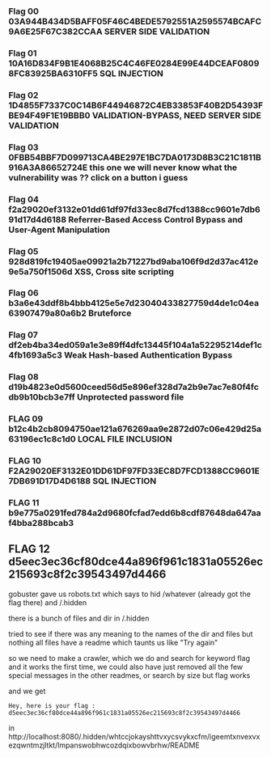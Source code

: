### Flag 00 03A944B434D5BAFF05F46C4BEDE5792551A2595574BCAFC9A6E25F67C382CCAA SERVER SIDE VALIDATION

### Flag 01 10A16D834F9B1E4068B25C4C46FE0284E99E44DCEAF08098FC83925BA6310FF5 SQL INJECTION

### Flag 02 1D4855F7337C0C14B6F44946872C4EB33853F40B2D54393FBE94F49F1E19BBB0 VALIDATION-BYPASS, NEED SERVER SIDE VALIDATION

### Flag 03 0FBB54BBF7D099713CA4BE297E1BC7DA0173D8B3C21C1811B916A3A86652724E this one we will never know what the vulnerability was ?? click on a button i guess

### Flag 04 f2a29020ef3132e01dd61df97fd33ec8d7fcd1388cc9601e7db691d17d4d6188 Referrer-Based Access Control Bypass and User-Agent Manipulation

### Flag 05 928d819fc19405ae09921a2b71227bd9aba106f9d2d37ac412e9e5a750f1506d XSS, Cross site scripting

### Flag 06 b3a6e43ddf8b4bbb4125e5e7d23040433827759d4de1c04ea63907479a80a6b2 Bruteforce

### Flag 07 df2eb4ba34ed059a1e3e89ff4dfc13445f104a1a52295214def1c4fb1693a5c3 Weak Hash-based Authentication Bypass

### Flag 08 d19b4823e0d5600ceed56d5e896ef328d7a2b9e7ac7e80f4fcdb9b10bcb3e7ff Unprotected password file

### FLAG 09 b12c4b2cb8094750ae121a676269aa9e2872d07c06e429d25a63196ec1c8c1d0 LOCAL FILE INCLUSION

### FLAG 10 F2A29020EF3132E01DD61DF97FD33EC8D7FCD1388CC9601E7DB691D17D4D6188 SQL INJECTION

### FLAG 11 b9e775a0291fed784a2d9680fcfad7edd6b8cdf87648da647aaf4bba288bcab3

## FLAG 12 d5eec3ec36cf80dce44a896f961c1831a05526ec215693c8f2c39543497d4466

gobuster gave us robots.txt
which says to hid /whatever (already got the flag there) and /.hidden

there is a bunch of files and dir in /.hidden

tried to see if there was any meaning to the names of the dir and files but nothing
all files have a readme which taunts us like "Try again"

so we need to make a crawler, which we do and search for keyword flag and it works the first time, we could also have just removed all the few special messages
in the other readmes, or search by size but flag works

and we get

```
Hey, here is your flag : d5eec3ec36cf80dce44a896f961c1831a05526ec215693c8f2c39543497d4466
```

in http://localhost:8080/.hidden/whtccjokayshttvxycsvykxcfm/igeemtxnvexvxezqwntmzjltkt/lmpanswobhwcozdqixbowvbrhw/README
